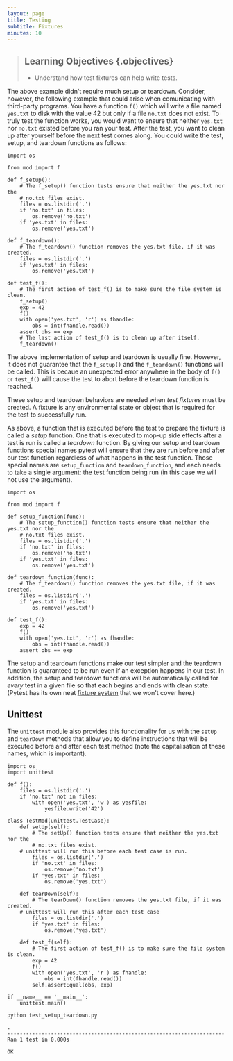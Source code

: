 ```yaml
---
layout: page
title: Testing
subtitle: Fixtures
minutes: 10
---
```

> ## Learning Objectives {.objectives}
>
> -   Understand how test fixtures can help write tests.

The above example didn't require much setup or teardown. Consider, however, the
following example that could arise when comunicating with third-party programs.
You have a function `f()` which will write a file named `yes.txt` to disk with
the value 42 but only if a file `no.txt` does not exist. To truly test the
function works, you would want to ensure that neither `yes.txt` nor `no.txt`
existed before you ran your test. After the test, you want to clean up after
yourself before the next test comes along.  You could write the test, setup,
and teardown functions as follows:

~~~ {.python}
import os

from mod import f

def f_setup():
    # The f_setup() function tests ensure that neither the yes.txt nor the
    # no.txt files exist.
    files = os.listdir('.')
    if 'no.txt' in files:
        os.remove('no.txt')
    if 'yes.txt' in files:
        os.remove('yes.txt')

def f_teardown():
    # The f_teardown() function removes the yes.txt file, if it was created.
    files = os.listdir('.')
    if 'yes.txt' in files:
        os.remove('yes.txt')

def test_f():
    # The first action of test_f() is to make sure the file system is clean.
    f_setup()
    exp = 42
    f()
    with open('yes.txt', 'r') as fhandle:
        obs = int(fhandle.read())
    assert obs == exp
    # The last action of test_f() is to clean up after itself.
    f_teardown()
~~~

The above implementation of setup and teardown is usually fine.
However, it does
not guarantee that the
`f_setup()` and the `f_teardown()` functions will be called. This is becaue an
unexpected error anywhere in the body of `f()` or `test_f()` will cause the
test to abort before the teardown function is reached.

These setup and teardown behaviors are needed when _test fixtures_ must be
created.  A fixture is any environmental state or object that is required for the test to successfully run.

As above, a function that is executed before the test to prepare the fixture
is called a _setup_ function. One that is executed to mop-up side effects
after a test is run is called a _teardown_ function.
By giving our setup and teardown functions special names pytest will
ensure that they are run before and after our test function regardless of
what happens in the test function.
Those special names are `setup_function` and `teardown_function`,
and each needs to take a single argument: the test function being run
(in this case we will not use the argument).


~~~ {.python}
import os

from mod import f

def setup_function(func):
    # The setup_function() function tests ensure that neither the yes.txt nor the
    # no.txt files exist.
    files = os.listdir('.')
    if 'no.txt' in files:
        os.remove('no.txt')
    if 'yes.txt' in files:
        os.remove('yes.txt')

def teardown_function(func):
    # The f_teardown() function removes the yes.txt file, if it was created.
    files = os.listdir('.')
    if 'yes.txt' in files:
        os.remove('yes.txt')

def test_f():
    exp = 42
    f()
    with open('yes.txt', 'r') as fhandle:
        obs = int(fhandle.read())
    assert obs == exp
~~~

The setup and teardown functions make our test simpler and the teardown
function is guaranteed to be run even if an exception happens in our test.
In addition, the setup and teardown functions will be automatically called for
_every_ test in a given file so that each begins and ends with clean state.
(Pytest has its own neat [fixture system](http://pytest.org/latest/fixture.html#fixture)
that we won't cover here.)


## Unittest

The `unittest` module also provides this functionality for us with the `setUp` and `tearDown` methods that allow you to define instructions that will be executed before and after each test method (note the capitalisation of these names, which is important).

~~~ {.python}
import os
import unittest

def f():
    files = os.listdir('.')
    if 'no.txt' not in files:
        with open('yes.txt', 'w') as yesfile:
            yesfile.write('42')

class TestMod(unittest.TestCase):
    def setUp(self):
        # The setUp() function tests ensure that neither the yes.txt nor the
        # no.txt files exist.
	# unittest will run this before each test case is run.
        files = os.listdir('.')
        if 'no.txt' in files:
            os.remove('no.txt')
        if 'yes.txt' in files:
            os.remove('yes.txt')

    def tearDown(self):
        # The tearDown() function removes the yes.txt file, if it was created.
	# unittest will run this after each test case
        files = os.listdir('.')
        if 'yes.txt' in files:
            os.remove('yes.txt')

    def test_f(self):
        # The first action of test_f() is to make sure the file system is clean.
        exp = 42
        f()
        with open('yes.txt', 'r') as fhandle:
            obs = int(fhandle.read())
        self.assertEqual(obs, exp)

if __name__ == '__main__':
    unittest.main()
~~~

~~~ {.bash}
python test_setup_teardown.py
~~~

~~~ {.output}
.
----------------------------------------------------------------------
Ran 1 test in 0.000s

OK

~~~
